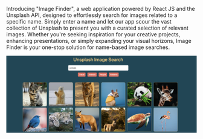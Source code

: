 Introducing "Image Finder", a web application powered by React JS and the Unsplash API, designed to effortlessly search for images related to a specific name. Simply enter a name and let our app scour the vast collection of Unsplash to present you with a curated selection of relevant images. Whether you're seeking inspiration for your creative projects, enhancing presentations, or simply expanding your visual horizons, Image Finder is your one-stop solution for name-based image searches.

<img src="./src/assets/unsplash_api.png">
